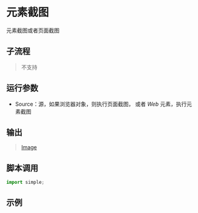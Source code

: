 # 元素截图 
元素截图或者页面截图

## 子流程
> 不支持


## 运行参数

* Source：源，如果浏览器对象，则执行页面截图， 或者 *Web* 元素，执行元素截图


## 输出

> [Image](./types/Image.md)    


## 脚本调用

```python
import simple;

```

## 示例